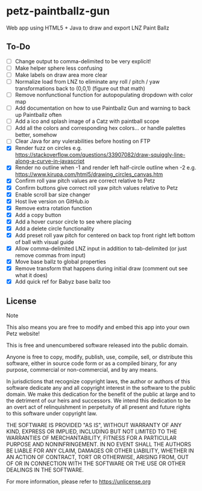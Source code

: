# petz-paintballz-gun
Web app using HTML5 + Java to draw and export LNZ Paint Ballz

## To-Do
- [ ]  Change output to comma-delimited to be very explicit!
- [ ]  Make helper sphere less confusing
- [ ]  Make labels on draw area more clear
- [ ]  Normalize load from LNZ to eliminate any roll / pitch / yaw transformations back to (0,0,1) (figure out that math)
- [ ]  Remove nonfunctional function for autopopulating dropdown with color map
- [ ]  Add documentation on how to use Paintballz Gun and warning to back up Paintballz often
- [ ]  Add a ico and splash image of a Catz with paintball scope
- [ ]  Add all the colors and corresponding hex colors... or handle palettes better, somehow
- [ ]  Clear Java for any vulerabilities before hosting on FTP
- [x]  Render fuzz on circles e.g. https://stackoverflow.com/questions/33907082/draw-squiggly-line-along-a-curve-in-javascript
- [x]  Render no outline when -1 and render left half-circle outline when -2 e.g. https://www.kirupa.com/html5/drawing_circles_canvas.htm
- [x]  Confirm roll yaw pitch values are correct relative to Petz
- [x]  Confirm buttons give correct roll yaw pitch values relative to Petz
- [x]  Enable scroll bar size changer
- [x]  Host live version on GitHub.io
- [x]  Remove extra rotation function
- [x]  Add a copy button
- [x]  Add a hover cursor circle to see where placing
- [x]  Add a delete circle functionality
- [x]  Add preset roll yaw pitch for centered on back top front right left bottom of ball with visual guide
- [x]  Allow comma-delimited LNZ input in addition to tab-delimited (or just remove commas from input)
- [x]  Move base ballz to global properties
- [x]  Remove transform that happens during initial draw (comment out see what it does)
- [x]  Add quick ref for Babyz base ballz too

## License

> [!NOTE]  
> This also means you are free to modify and embed this app into your own Petz website!

This is free and unencumbered software released into the public domain.

Anyone is free to copy, modify, publish, use, compile, sell, or
distribute this software, either in source code form or as a compiled
binary, for any purpose, commercial or non-commercial, and by any
means.

In jurisdictions that recognize copyright laws, the author or authors
of this software dedicate any and all copyright interest in the
software to the public domain. We make this dedication for the benefit
of the public at large and to the detriment of our heirs and
successors. We intend this dedication to be an overt act of
relinquishment in perpetuity of all present and future rights to this
software under copyright law.

THE SOFTWARE IS PROVIDED "AS IS", WITHOUT WARRANTY OF ANY KIND,
EXPRESS OR IMPLIED, INCLUDING BUT NOT LIMITED TO THE WARRANTIES OF
MERCHANTABILITY, FITNESS FOR A PARTICULAR PURPOSE AND NONINFRINGEMENT.
IN NO EVENT SHALL THE AUTHORS BE LIABLE FOR ANY CLAIM, DAMAGES OR
OTHER LIABILITY, WHETHER IN AN ACTION OF CONTRACT, TORT OR OTHERWISE,
ARISING FROM, OUT OF OR IN CONNECTION WITH THE SOFTWARE OR THE USE OR
OTHER DEALINGS IN THE SOFTWARE.

For more information, please refer to <https://unlicense.org>